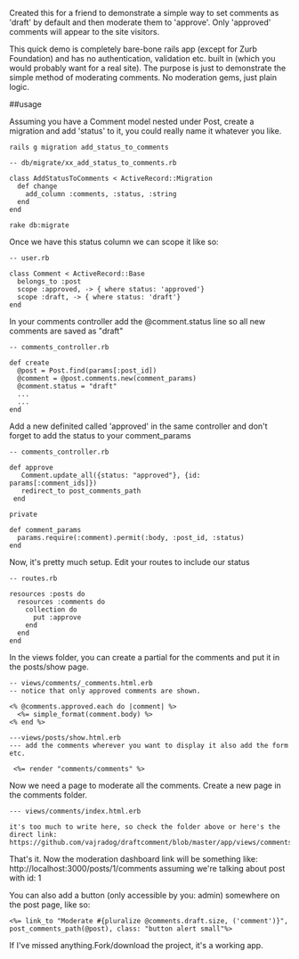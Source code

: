 Created this for a friend to demonstrate a simple way to set comments as 'draft' by default and then moderate them to 'approve'. Only 'approved' comments will appear to the site visitors.

This quick demo is completely bare-bone rails app (except for Zurb Foundation) and has no authentication, validation etc. built in (which you would probably want for a real site). The purpose is just to demonstrate the simple method of moderating comments. No moderation gems, just plain logic.

##usage

Assuming you have a Comment model nested under Post, create a migration and add 'status' to it, you could really name it whatever you like.

```
rails g migration add_status_to_comments
```

```
-- db/migrate/xx_add_status_to_comments.rb

class AddStatusToComments < ActiveRecord::Migration
  def change
  	add_column :comments, :status, :string
  end
end
```
```
rake db:migrate
```

Once we have this status column we can scope it like so:

```
-- user.rb

class Comment < ActiveRecord::Base
  belongs_to :post
  scope :approved, -> { where status: 'approved'}
  scope :draft, -> { where status: 'draft'}
end
```

In your comments controller add the @comment.status line so all new comments are saved as "draft"

```
-- comments_controller.rb

def create
  @post = Post.find(params[:post_id])
  @comment = @post.comments.new(comment_params)
  @comment.status = "draft"
  ...
  ...
end
  ```
 
 Add a new definited called 'approved' in the same controller and don't forget to add the status to your comment_params
 
 ```
 -- comments_controller.rb
  
 def approve
    Comment.update_all({status: "approved"}, {id: params[:comment_ids]})
    redirect_to post_comments_path
  end
  
 private
 
 def comment_params
   params.require(:comment).permit(:body, :post_id, :status)
 end
  ```
 
Now, it's pretty much setup. Edit your routes to include our status

```
-- routes.rb

resources :posts do
  resources :comments do
    collection do
      put :approve
    end
  end
end
```

In the views folder, you can create a partial for the comments and put it in the posts/show page.

```
-- views/comments/_comments.html.erb
-- notice that only approved comments are shown.

<% @comments.approved.each do |comment| %>
  <%= simple_format(comment.body) %>
<% end %>

---views/posts/show.html.erb
--- add the comments wherever you want to display it also add the form etc.

 <%= render "comments/comments" %>

```
Now we need a page to moderate all the comments. Create a new page in the comments folder.

```
--- views/comments/index.html.erb

it's too much to write here, so check the folder above or here's the direct link: https://github.com/vajradog/draftcomment/blob/master/app/views/comments/index.html.erb

```

That's it. Now the moderation dashboard link will be something like: http://localhost:3000/posts/1/comments assuming we're talking about post with id: 1

You can also add a button (only accessible by you: admin) somewhere on the post page, like so:

```
<%= link_to "Moderate #{pluralize @comments.draft.size, ('comment')}", post_comments_path(@post), class: "button alert small"%>

```

If I've missed anything.Fork/download the project, it's a working app.